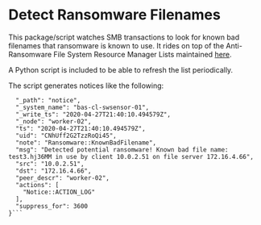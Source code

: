 # Detect Ransomware Filenames

This package/script watches SMB transactions to look for known bad filenames
that ransomware is known to use. It rides on top of the Anti-Ransomware File
System Resource Manager Lists maintained [here](https://fsrm.experiant.ca/).

A Python script is included to be able to refresh the list periodically.

The script generates notices like the following:

```{
  "_path": "notice",
  "_system_name": "bas-cl-swsensor-01",
  "_write_ts": "2020-04-27T21:40:10.494579Z",
  "_node": "worker-02",
  "ts": "2020-04-27T21:40:10.494579Z",
  "uid": "CNhUff2G2TzzRoQi45",
  "note": "Ransomware::KnownBadFilename",
  "msg": "Detected potential ransomware! Known bad file name: test3.hj36MM in use by client 10.0.2.51 on file server 172.16.4.66",
  "src": "10.0.2.51",
  "dst": "172.16.4.66",
  "peer_descr": "worker-02",
  "actions": [
    "Notice::ACTION_LOG"
  ],
  "suppress_for": 3600
}```